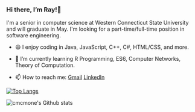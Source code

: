 ### Hi there, I’m Ray!👋

I'm a senior in computer science at Western Connecticut State University and will graduate in May. I'm looking for a part-time/full-time position in software engineering. 

- 😄 I enjoy coding in Java, JavaScript, C++, C#, HTML/CSS, and more.

- 🌱 I’m currently learning R Programming, ES6, Computer Networks, Theory of Computation.

- 📫 How to reach me: [Gmail](mailto:cmcmone@gmail.com) [LinkedIn](https://www.linkedin.com/in/roychen168/)

[![Top Langs](https://github-readme-stats.vercel.app/api/top-langs/?username=cmcmone&layout=compact&theme=onedark)](https://github.com/cmcmone)

![cmcmone's Github stats](https://github-readme-stats.vercel.app/api?username=cmcmone&show_icons=true&theme=onedark)


<!--
**cmcmone/cmcmone** is a ✨ _special_ ✨ repository because its `README.md` (this file) appears on your GitHub profile.

Here are some ideas to get you started:

- 🔭 I’m currently working on ...
- 🌱 I’m currently learning ...
- 👯 I’m looking to collaborate on ...
- 🤔 I’m looking for help with ...
- 💬 Ask me about ...
- 📫 How to reach me: ...
- 😄 Pronouns: ...
- ⚡ Fun fact: ...
-->
